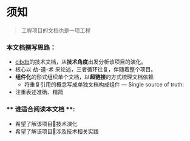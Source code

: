 # 须知

> 工程项目的文档也是一项工程

### 本文档撰写思路：
- [cibdb](README.md)的技术文档，从**技术角度**出发分析该项目的演化。
- 核心以 劫-道-术 来论述，三者循环往复，伴随着整个项目。
- **组件化**的形式组织单个文档，以**超链接**的方式梳理文档依赖
  -  将重复引用的概念写成单独文档构成组件
  —  Single source of truth:
- 注重表述准确、精简


### ** 谁适合阅读本文档 **:
   - 希望了解该项目技术演化
   - 希望了解该项目涉及技术相关实践